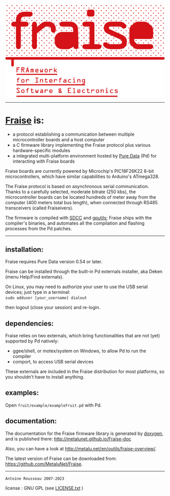 ![fraise-logo](doc/img/Fraise.png)

--------------------------------

# [**Fraise**](https://github.com/MetaluNet/Fraise) is:


-	a protocol establishing a communication between multiple microcontroller boards and a host computer
-	a C firmware library implementing the Fraise protocol plus various hardware-specific modules
-	a integrated multi-platform environment hosted by [Pure Data](http://www.puredata.info) (Pd) for interacting with Fraise boards

Fraise boards are currently powered by Microchip's PIC18F26K22 8-bit microcontrollers, which have similar capabilities to Arduino's ATmega328.  

The Fraise protocol is based on asynchronous serial communication. Thanks to a carefully selected, moderate bitrate (250 kbs), the microcontroller boards can be located hundreds of meter away from the computer (400 meters total bus length), when connected through RS485 transceivers (called Fraiseivers).  


The firmware is compiled with [SDCC](http://sdcc.sourceforge.net) and [gputils](http://gputils.sourceforge.net); Fraise ships with the compiler's binaries, and automates all the compilation and flashing processes from the Pd patches.

--------------------------------

## installation:

Fraise requires Pure Data version 0.54 or later.

Fraise can be installed through the built-in Pd externals installer, aka Deken (menu Help/Find externals).  

On Linux, you may need to authorize your user to use the USB serial devices; just type in a terminal:<br>
`sudo adduser [your_username] dialout`

then logout (close your session) and re-login.

## dependencies:

Fraise relies on two externals, which bring functionalities that are not (yet) supported by Pd natively:

-	ggee/shell, or motex/system on Windows, to allow Pd to run the compiler
-	comport, to access USB serial devices

These externals are included in the Fraise distribution for most platforms, so you shouldn't have to install anything.


## examples:

Open `fruit/example/exampleFruit.pd` with Pd.

## documentation:

The documentation for the Fraise firmware library is generated by [doxygen](http://www.stack.nl/~dimitri/doxygen/), and is published there: http://metalunet.github.io/Fraise-doc

Also, you can have a look at <http://metalu.net/en/outils/fraise-overview/>.

The latest version of Fraise can be downloaded from: <https://github.com/MetaluNet/Fraise>.


--------------------------------
	Antoine Rousseau 2007-2023
license : GNU GPL (see [LICENSE.txt](LICENSE.txt) )
